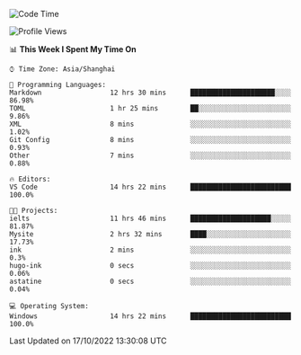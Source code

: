 <!--START_SECTION:waka-->
![Code Time](http://img.shields.io/badge/Code%20Time-229%20hrs%2036%20mins-blue)

![Profile Views](http://img.shields.io/badge/Profile%20Views-2-blue)

📊 **This Week I Spent My Time On** 

```text
⌚︎ Time Zone: Asia/Shanghai

💬 Programming Languages: 
Markdown                 12 hrs 30 mins      █████████████████████░░░░   86.98% 
TOML                     1 hr 25 mins        ██░░░░░░░░░░░░░░░░░░░░░░░   9.86% 
XML                      8 mins              ░░░░░░░░░░░░░░░░░░░░░░░░░   1.02% 
Git Config               8 mins              ░░░░░░░░░░░░░░░░░░░░░░░░░   0.93% 
Other                    7 mins              ░░░░░░░░░░░░░░░░░░░░░░░░░   0.88%

🔥 Editors: 
VS Code                  14 hrs 22 mins      █████████████████████████   100.0%

🐱‍💻 Projects: 
ielts                    11 hrs 46 mins      ████████████████████░░░░░   81.87% 
Mysite                   2 hrs 32 mins       ████░░░░░░░░░░░░░░░░░░░░░   17.73% 
ink                      2 mins              ░░░░░░░░░░░░░░░░░░░░░░░░░   0.3% 
hugo-ink                 0 secs              ░░░░░░░░░░░░░░░░░░░░░░░░░   0.06% 
astatine                 0 secs              ░░░░░░░░░░░░░░░░░░░░░░░░░   0.04%

💻 Operating System: 
Windows                  14 hrs 22 mins      █████████████████████████   100.0%

```


 Last Updated on 17/10/2022 13:30:08 UTC
<!--END_SECTION:waka-->